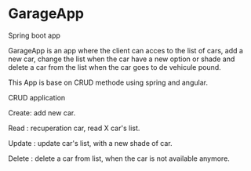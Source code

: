 # GarageApp
Spring boot app

GarageApp  is an app where the client can acces to the list of cars, add a new car, change the list when the car have a new option or shade and delete a car from the list when the car goes to de vehicule pound.

This App is base on CRUD methode using spring and angular.

CRUD application

Create: add new car.

Read : recuperation car, read X car's list.

Update : update car's list, with a new shade of car.

Delete : delete a car from list, when the car is not available anymore.
